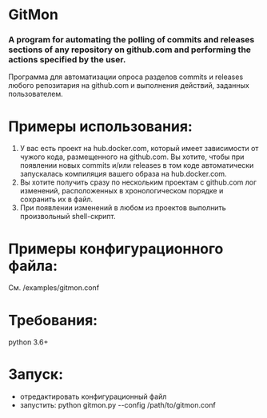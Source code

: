# GitMon
### A program for automating the polling of commits and releases sections of any repository on github.com and performing the actions specified by the user.
Программа для автоматизации опроса разделов commits и releases любого репозитария на github.com и выполнения действий, заданных пользователем.

# Примеры использования:
   1) У вас есть проект на hub.docker.com, который имеет зависимости от чужого кода, размещенного на github.com.
      Вы хотите, чтобы при появлении новых commits и/или releases в том коде автоматически запускалась
      компиляция вашего образа на hub.docker.com.
   2) Вы хотите получить сразу по нескольким проектам с github.com лог изменений, расположенных
      в хронологическом порядке и сохранить их в файл.
   3) При появлении изменений в любом из проектов выполнить произвольный shell-скрипт.
   
# Примеры конфигурационного файла:
См. /examples/gitmon.conf

# Требования:
python 3.6+

# Запуск:
- отредактировать конфигурационный файл
- запустить: python gitmon.py --config /path/to/gitmon.conf
